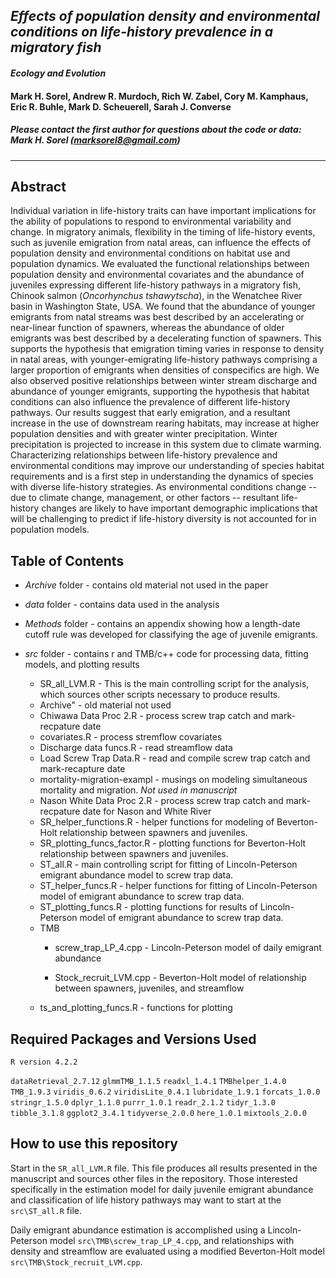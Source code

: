 ## *Effects of population density and environmental conditions on life-history prevalence in a migratory fish*  

#### *Ecology and Evolution*  

#### Mark H. Sorel, Andrew R. Murdoch, Rich W. Zabel, Cory M. Kamphaus, Eric R. Buhle, Mark D. Scheuerell, Sarah J. Converse  

##### Please contact the first author for questions about the code or data: Mark H. Sorel (marksorel8@gmail.com)  
_______________________________________________________________________________________

## Abstract

Individual variation in life-history traits can have important implications for the ability of populations to respond to environmental variability and change. In migratory animals, flexibility in the timing of life-history events, such as juvenile emigration from natal areas, can influence the effects of population density and environmental conditions on habitat use and population dynamics. We evaluated the functional relationships between population density and environmental covariates and the abundance of juveniles expressing different life-history pathways in a migratory fish, Chinook salmon (*Oncorhynchus tshawytscha*), in the Wenatchee River basin in Washington State, USA. We found that the abundance of younger emigrants from natal streams was best described by an accelerating or near-linear function of spawners, whereas the abundance of older emigrants was best described by a decelerating function of spawners. This supports the hypothesis that emigration timing varies in response to density in natal areas, with younger-emigrating life-history pathways comprising a larger proportion of emigrants when densities of conspecifics are high. We also observed positive relationships between winter stream discharge and abundance of younger emigrants, supporting the hypothesis that habitat conditions can also influence the prevalence of different life-history pathways. Our results suggest that early emigration, and a resultant increase in the use of downstream rearing habitats, may increase at higher population densities and with greater winter precipitation. Winter precipitation is projected to increase in this system due to climate warming. Characterizing relationships between life-history prevalence and environmental conditions may improve our understanding of species habitat requirements and is a first step in understanding the dynamics of species with diverse life-history strategies. As environmental conditions change -- due to climate change, management, or other factors -- resultant life-history changes are likely to have important demographic implications that will be challenging to predict if life-history diversity is not accounted for in population models.


## Table of Contents

-   *Archive* folder - contains old material not used in the paper

-   *data* folder - contains data used in the analysis

-   *Methods* folder - contains an appendix showing how a length-date cutoff rule was developed for classifying the age of juvenile emigrants.

-   *src* folder - contains r and TMB/c++ code for processing data, fitting models, and plotting results

    -   SR_all_LVM.R - This is the main controlling script for the analysis, which sources other scripts necessary to produce results.  
    -   Archive" - old material not used
    -   Chiwawa Data Proc 2.R - process screw trap catch and mark-recpature date
    -   covariates.R - process stremflow covariates
    -   Discharge data funcs.R - read streamflow data
    -   Load Screw Trap Data.R - read and compile screw trap catch and mark-recapture date
    -   mortality-migration-exampl - musings on modeling simultaneous mortality and migration. *Not used in manuscript*
    -   Nason White Data Proc 2.R - process screw trap catch and mark-recpature date for Nason and White River
    -   SR_helper_functions.R - helper functions for modeling of Beverton-Holt relationship between spawners and juveniles.
    -   SR_plotting_funcs_factor.R - plotting functions for Beverton-Holt relationship between spawners and juveniles.
    -   ST_all.R - main controlling script for fitting of Lincoln-Peterson emigrant abundance model to screw trap data.
    -   ST_helper_funcs.R - helper functions for fitting of Lincoln-Peterson model of emigrant abundance to screw trap data.
    -   ST_plotting_funcs.R - plotting functions for results of Lincoln-Peterson model of emigrant abundance to screw trap data.
    -   TMB
        -   screw_trap_LP_4.cpp - Lincoln-Peterson model of daily emigrant abundance

        -   Stock_recruit_LVM.cpp - Beverton-Holt model of relationship between spawners, juveniles, and streamflow
    -   ts_and_plotting_funcs.R - functions for plotting


## Required Packages and Versions Used

`R version 4.2.2`

`dataRetrieval_2.7.12` `glmmTMB_1.1.5` `readxl_1.4.1` `TMBhelper_1.4.0` `TMB_1.9.3` `viridis_0.6.2` `viridisLite_0.4.1` `lubridate_1.9.1` `forcats_1.0.0` `stringr_1.5.0` `dplyr_1.1.0` `purrr_1.0.1` `readr_2.1.2` `tidyr_1.3.0` `tibble_3.1.8` `ggplot2_3.4.1` `tidyverse_2.0.0` `here_1.0.1` `mixtools_2.0.0`


## How to use this repository
Start in the `SR_all_LVM.R` file. This file produces all results presented in the manuscript and sources other files in the repository. Those interested specifically in the estimation model for daily juvenile emigrant abundance and classification of life history pathways may want to start at the `src\ST_all.R` file.

Daily emigrant abundance estimation is accomplished using a Lincoln-Peterson model `src\TMB\screw_trap_LP_4.cpp`, and relationships with density and streamflow are evaluated using a modified Beverton-Holt model `src\TMB\Stock_recruit_LVM.cpp`.

